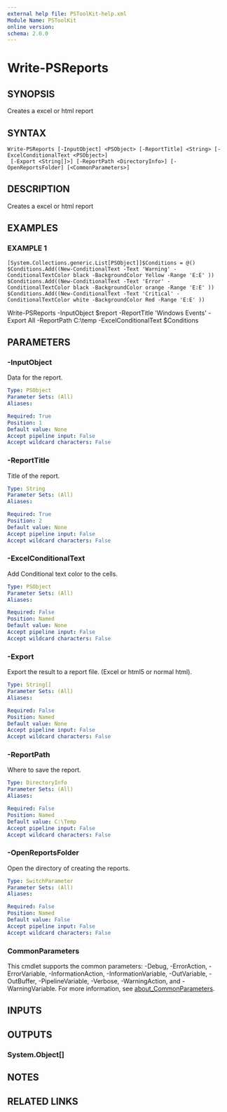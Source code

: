 ```yaml
---
external help file: PSToolKit-help.xml
Module Name: PSToolKit
online version:
schema: 2.0.0
---
```


# Write-PSReports

## SYNOPSIS
Creates a excel or html report

## SYNTAX

```
Write-PSReports [-InputObject] <PSObject> [-ReportTitle] <String> [-ExcelConditionalText <PSObject>]
 [-Export <String[]>] [-ReportPath <DirectoryInfo>] [-OpenReportsFolder] [<CommonParameters>]
```

## DESCRIPTION
Creates a excel or html report

## EXAMPLES

### EXAMPLE 1
```
[System.Collections.generic.List[PSObject]]$Conditions = @()    
$Conditions.Add((New-ConditionalText -Text 'Warning' -ConditionalTextColor black -BackgroundColor Yellow -Range 'E:E' ))
$Conditions.Add((New-ConditionalText -Text 'Error' -ConditionalTextColor black -BackgroundColor orange -Range 'E:E' ))
$Conditions.Add((New-ConditionalText -Text 'Critical' -ConditionalTextColor white -BackgroundColor Red -Range 'E:E' ))
```

Write-PSReports -InputObject $report -ReportTitle 'Windows Events' -Export All -ReportPath C:\temp -ExcelConditionalText $Conditions

## PARAMETERS

### -InputObject
Data for the report.

```yaml
Type: PSObject
Parameter Sets: (All)
Aliases:

Required: True
Position: 1
Default value: None
Accept pipeline input: False
Accept wildcard characters: False
```

### -ReportTitle
Title of the report.

```yaml
Type: String
Parameter Sets: (All)
Aliases:

Required: True
Position: 2
Default value: None
Accept pipeline input: False
Accept wildcard characters: False
```

### -ExcelConditionalText
Add Conditional text color to the cells.

```yaml
Type: PSObject
Parameter Sets: (All)
Aliases:

Required: False
Position: Named
Default value: None
Accept pipeline input: False
Accept wildcard characters: False
```

### -Export
Export the result to a report file.
(Excel or html5 or normal html).

```yaml
Type: String[]
Parameter Sets: (All)
Aliases:

Required: False
Position: Named
Default value: None
Accept pipeline input: False
Accept wildcard characters: False
```

### -ReportPath
Where to save the report.

```yaml
Type: DirectoryInfo
Parameter Sets: (All)
Aliases:

Required: False
Position: Named
Default value: C:\Temp
Accept pipeline input: False
Accept wildcard characters: False
```

### -OpenReportsFolder
Open the directory of creating the reports.

```yaml
Type: SwitchParameter
Parameter Sets: (All)
Aliases:

Required: False
Position: Named
Default value: False
Accept pipeline input: False
Accept wildcard characters: False
```

### CommonParameters
This cmdlet supports the common parameters: -Debug, -ErrorAction, -ErrorVariable, -InformationAction, -InformationVariable, -OutVariable, -OutBuffer, -PipelineVariable, -Verbose, -WarningAction, and -WarningVariable. For more information, see [about_CommonParameters](http://go.microsoft.com/fwlink/?LinkID=113216).

## INPUTS

## OUTPUTS

### System.Object[]
## NOTES

## RELATED LINKS

